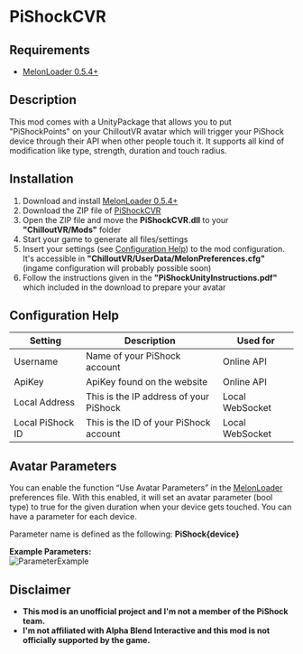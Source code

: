 # PiShockCVR

## Requirements

- [MelonLoader 0.5.4+](https://melonwiki.xyz/)

## Description

This mod comes with a UnityPackage that allows you to put "PiShockPoints" on your ChilloutVR avatar which will trigger your PiShock device through their API when other people touch it. It supports all kind of modification like type, strength, duration and touch radius.

## Installation

1. Download and install [MelonLoader 0.5.4+](https://melonwiki.xyz/)
2. Download the ZIP file of [PiShockCVR](https://github.com/DragonPlayerX/PiShockCVR/releases/latest)
3. Open the ZIP file and move the **PiShockCVR.dll** to your **"ChilloutVR/Mods"** folder
4. Start your game to generate all files/settings
5. Insert your settings (see [Configuration Help](https://github.com/DragonPlayerX/PiShockCVR#configuration-help)) to the mod configuration. It's accessible in **"ChilloutVR/UserData/MelonPreferences.cfg"** (ingame configuration will probably possible soon)
6. Follow the instructions given in the **"PiShockUnityInstructions.pdf"** which included in the download to prepare your avatar

## Configuration Help

|Setting|Description|Used for|
|-|-|-|
|Username|Name of your PiShock account|Online API|
|ApiKey|ApiKey found on the website|Online API|
|Local Address|This is the IP address of your PiShock|Local WebSocket|
|Local PiShock ID|This is the ID of your PiShock account|Local WebSocket|

## Avatar Parameters

You can enable the function “Use Avatar Parameters” in the [MelonLoader](https://melonwiki.xyz/) preferences file. With this enabled, it will set an avatar parameter (bool type) to true for the given duration when your device gets touched. You can have a parameter for each device.

Parameter name is defined as the following: **PiShock{device}**

**Example Parameters:**
<br>
![ParameterExample](https://i.imgur.com/eVNeVxj.png)

## Disclaimer

- **This mod is an unofficial project and I'm not a member of the PiShock team.**
- **I'm not affiliated with Alpha Blend Interactive and this mod is not officially supported by the game.**
